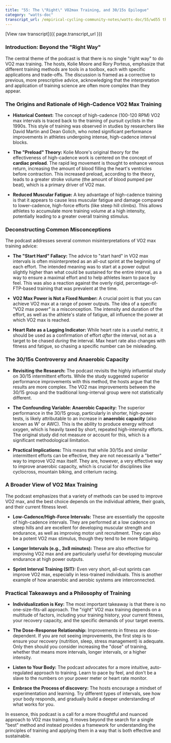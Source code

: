 ```yaml
---
title: "55: The \"Right\" VO2max Training, and 30/15s Epilogue"
category: "watts-doc"
transcript_url: /empirical-cycling-community-notes/watts-doc/55/wd55 the right vo2max training 30-15s epilogue (transcribed on 07-Aug-2025 11-17-24).txt
---
```


[View raw transcript]({{ page.transcript_url }})

### Introduction: Beyond the "Right Way"

The central theme of the podcast is that there is no single "right way" to do VO2 max training. The hosts, Kolie Moore and Rory Porteus, emphasize that different training methods are tools in a toolbox, each with specific applications and trade-offs. The discussion is framed as a corrective to previous, more prescriptive advice, acknowledging that the interpretation and application of training science are often more complex than they appear.

### The Origins and Rationale of High-Cadence VO2 Max Training

-   **Historical Context:** The concept of high-cadence (100-120 RPM) VO2 max intervals is traced back to the training of pursuit cyclists in the 1990s. This style of training was observed in studies by researchers like David Martin and Dean Golich, who noted significant performance improvements in athletes undergoing intense, high-cadence interval blocks.
    
-   **The "Preload" Theory:** Kolie Moore's original theory for the effectiveness of high-cadence work is centered on the concept of **cardiac preload**. The rapid leg movement is thought to enhance venous return, increasing the amount of blood filling the heart's ventricles before contraction. This increased preload, according to the theory, leads to a greater stroke volume (the amount of blood pumped per beat), which is a primary driver of VO2 max.
    
-   **Reduced Muscular Fatigue:** A key advantage of high-cadence training is that it appears to cause less muscular fatigue and damage compared to lower-cadence, high-force efforts (like steep hill climbs). This allows athletes to accumulate more training volume at a high intensity, potentially leading to a greater overall training stimulus.
    

### Deconstructing Common Misconceptions

The podcast addresses several common misinterpretations of VO2 max training advice:

-   **The "Start Hard" Fallacy:** The advice to "start hard" in VO2 max intervals is often misinterpreted as an all-out sprint at the beginning of each effort. The intended meaning was to start at a power output slightly higher than what could be sustained for the entire interval, as a way to ensure a maximal effort and to help athletes learn to pace by feel. This was also a reaction against the overly rigid, percentage-of-FTP-based training that was prevalent at the time.
    
-   **VO2 Max Power is Not a Fixed Number:** A crucial point is that you can achieve VO2 max at a range of power outputs. The idea of a specific "VO2 max power" is a misconception. The intensity and duration of the effort, as well as the athlete's state of fatigue, all influence the power at which VO2 max is reached.
    
-   **Heart Rate as a Lagging Indicator:** While heart rate is a useful metric, it should be used as a confirmation of effort _after_ the interval, not as a target to be chased _during_ the interval. Max heart rate also changes with fitness and fatigue, so chasing a specific number can be misleading.
    

### The 30/15s Controversy and Anaerobic Capacity

-   **Revisiting the Research:** The podcast revisits the highly influential study on 30/15 intermittent efforts. While the study suggested superior performance improvements with this method, the hosts argue that the results are more complex. The VO2 max improvements between the 30/15 group and the traditional long-interval group were not statistically different.
    
-   **The Confounding Variable: Anaerobic Capacity:** The superior performance in the 30/15 group, particularly in shorter, high-power tests, is likely attributable to an increase in **anaerobic capacity** (also known as W' or AWC). This is the ability to produce energy without oxygen, which is heavily taxed by short, repeated high-intensity efforts. The original study did not measure or account for this, which is a significant methodological limitation.
    
-   **Practical Implications:** This means that while 30/15s and similar intermittent efforts can be effective, they are not necessarily a "better" way to improve VO2 max itself. They are, however, a very effective way to improve anaerobic capacity, which is crucial for disciplines like cyclocross, mountain biking, and criterium racing.
    

### A Broader View of VO2 Max Training

The podcast emphasizes that a variety of methods can be used to improve VO2 max, and the best choice depends on the individual athlete, their goals, and their current fitness level.

-   **Low-Cadence/High-Force Intervals:** These are essentially the opposite of high-cadence intervals. They are performed at a low cadence on steep hills and are excellent for developing muscular strength and endurance, as well as improving motor unit recruitment. They can also be a potent VO2 max stimulus, though they tend to be more fatiguing.
    
-   **Longer Intervals (e.g., 3x8 minutes):** These are also effective for improving VO2 max and are particularly useful for developing muscular endurance at high power outputs.
    
-   **Sprint Interval Training (SIT):** Even very short, all-out sprints can improve VO2 max, especially in less-trained individuals. This is another example of how anaerobic and aerobic systems are interconnected.
    

### Practical Takeaways and a Philosophy of Training

-   **Individualization is Key:** The most important takeaway is that there is no one-size-fits-all approach. The "right" VO2 max training depends on a multitude of factors, including your training history, your current fitness, your recovery capacity, and the specific demands of your target events.
    
-   **The Dose-Response Relationship:** Improvements in fitness are dose-dependent. If you are not seeing improvements, the first step is to ensure your recovery (nutrition, sleep, stress management) is adequate. Only then should you consider increasing the "dose" of training, whether that means more intervals, longer intervals, or a higher intensity.
    
-   **Listen to Your Body:** The podcast advocates for a more intuitive, auto-regulated approach to training. Learn to pace by feel, and don't be a slave to the numbers on your power meter or heart rate monitor.
    
-   **Embrace the Process of discovery:** The hosts encourage a mindset of experimentation and learning. Try different types of intervals, see how your body responds, and gradually build a deeper understanding of what works for you.
    

In essence, this podcast is a call for a more thoughtful and nuanced approach to VO2 max training. It moves beyond the search for a single "best" method and instead provides a framework for understanding the principles of training and applying them in a way that is both effective and sustainable.